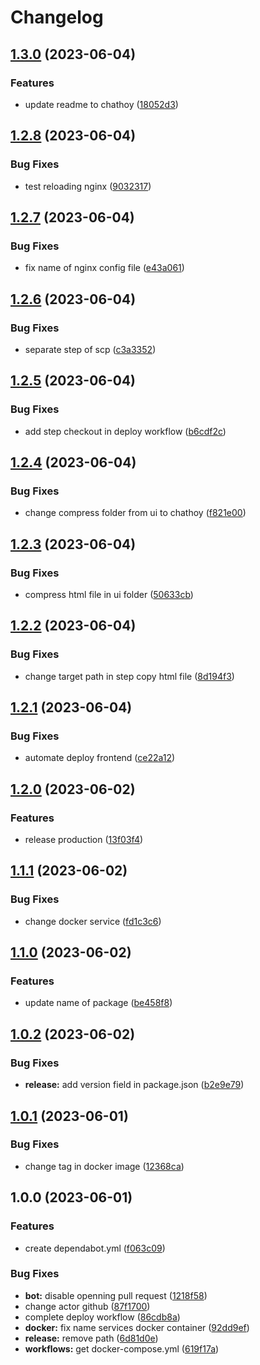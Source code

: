 # Changelog

## [1.3.0](https://github.com/ngyngcphu/chathoy/compare/v1.2.8...v1.3.0) (2023-06-04)


### Features

* update readme to chathoy ([18052d3](https://github.com/ngyngcphu/chathoy/commit/18052d3e4ae09ccd493495b57908b300afa51ca1))

## [1.2.8](https://github.com/ngyngcphu/chathoy/compare/v1.2.7...v1.2.8) (2023-06-04)


### Bug Fixes

* test reloading nginx ([9032317](https://github.com/ngyngcphu/chathoy/commit/903231761a35c630953a66055ac23a6f2b94e360))

## [1.2.7](https://github.com/ngyngcphu/chathoy/compare/v1.2.6...v1.2.7) (2023-06-04)


### Bug Fixes

* fix name of nginx config file ([e43a061](https://github.com/ngyngcphu/chathoy/commit/e43a061b4557989c6231ec403b9c172710d625c0))

## [1.2.6](https://github.com/ngyngcphu/chathoy/compare/v1.2.5...v1.2.6) (2023-06-04)


### Bug Fixes

* separate step of scp ([c3a3352](https://github.com/ngyngcphu/chathoy/commit/c3a3352ecfe3bba581dbc051e47b196de9107663))

## [1.2.5](https://github.com/ngyngcphu/chathoy/compare/v1.2.4...v1.2.5) (2023-06-04)


### Bug Fixes

* add step checkout in deploy workflow ([b6cdf2c](https://github.com/ngyngcphu/chathoy/commit/b6cdf2c8db05c8377ccb30a7767ee1c208dc733d))

## [1.2.4](https://github.com/ngyngcphu/chathoy/compare/v1.2.3...v1.2.4) (2023-06-04)


### Bug Fixes

* change compress folder from ui to chathoy ([f821e00](https://github.com/ngyngcphu/chathoy/commit/f821e00fef5a0d4bf0233e6c198d0cce098e64ef))

## [1.2.3](https://github.com/ngyngcphu/chathoy/compare/v1.2.2...v1.2.3) (2023-06-04)


### Bug Fixes

* compress html file in ui folder ([50633cb](https://github.com/ngyngcphu/chathoy/commit/50633cbacfc1af648c383075c8dca8c27668ed9c))

## [1.2.2](https://github.com/ngyngcphu/chathoy/compare/v1.2.1...v1.2.2) (2023-06-04)


### Bug Fixes

* change target path in step copy html file ([8d194f3](https://github.com/ngyngcphu/chathoy/commit/8d194f3be62abc7fcc6a41de4f47a3be2ad859d9))

## [1.2.1](https://github.com/ngyngcphu/chathoy/compare/v1.2.0...v1.2.1) (2023-06-04)


### Bug Fixes

* automate deploy frontend ([ce22a12](https://github.com/ngyngcphu/chathoy/commit/ce22a12a23af34eacbb6317afcd6f19e62110877))

## [1.2.0](https://github.com/ngyngcphu/chathoy/compare/v1.1.1...v1.2.0) (2023-06-02)


### Features

* release production ([13f03f4](https://github.com/ngyngcphu/chathoy/commit/13f03f40afe9472f6d39268894a4768a3a698c5b))

## [1.1.1](https://github.com/ngyngcphu/chathoy/compare/v1.1.0...v1.1.1) (2023-06-02)


### Bug Fixes

* change docker service ([fd1c3c6](https://github.com/ngyngcphu/chathoy/commit/fd1c3c63eb89b7d3c10cb48bbc37efd0580b588a))

## [1.1.0](https://github.com/ngyngcphu/chathoy/compare/v1.0.2...v1.1.0) (2023-06-02)


### Features

* update name of package ([be458f8](https://github.com/ngyngcphu/chathoy/commit/be458f8591a54953e2dc3cfc3318f27a3974e5c8))

## [1.0.2](https://github.com/ngyngcphu/ChatHoy_version_CI-CD/compare/v1.0.1...v1.0.2) (2023-06-02)


### Bug Fixes

* **release:** add version field in package.json ([b2e9e79](https://github.com/ngyngcphu/ChatHoy_version_CI-CD/commit/b2e9e79cbe8094b017a9309766d004c3be62d9d0))

## [1.0.1](https://github.com/ngyngcphu/ChatHoy_version_CI-CD/compare/v1.0.0...v1.0.1) (2023-06-01)


### Bug Fixes

* change tag in docker image ([12368ca](https://github.com/ngyngcphu/ChatHoy_version_CI-CD/commit/12368caf8bc4b82fc900dd7d2e4bf63d0e3d6032))

## 1.0.0 (2023-06-01)


### Features

* create dependabot.yml ([f063c09](https://github.com/ngyngcphu/ChatHoy_version_CI-CD/commit/f063c09282f7f06ade2877990bf1e397dcdbd0d6))


### Bug Fixes

* **bot:** disable openning pull request ([1218f58](https://github.com/ngyngcphu/ChatHoy_version_CI-CD/commit/1218f58cc1a9eaaf07fb600cad54c1e5ef26788d))
* change actor github ([87f1700](https://github.com/ngyngcphu/ChatHoy_version_CI-CD/commit/87f17008833eaa2d1a3a0dd6335dcf02f6ce23ee))
* complete deploy workflow ([86cdb8a](https://github.com/ngyngcphu/ChatHoy_version_CI-CD/commit/86cdb8a363f877273e88d0e463eec57dc580c86e))
* **docker:** fix name services docker container ([92dd9ef](https://github.com/ngyngcphu/ChatHoy_version_CI-CD/commit/92dd9ef180c84ef18359ebb5b7a0b87570ac6595))
* **release:** remove path ([6d81d0e](https://github.com/ngyngcphu/ChatHoy_version_CI-CD/commit/6d81d0e642c7b0b311a602bc6be1a96452096f6a))
* **workflows:** get docker-compose.yml ([619f17a](https://github.com/ngyngcphu/ChatHoy_version_CI-CD/commit/619f17a3a050dcecb7ee67fc85731580cc3cdca6))
